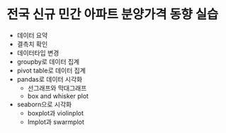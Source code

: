 # 전국 신규 민간 아파트 분양가격 동향 실습

* 데이터 요약
* 결측치 확인
* 데이터타입 변경
* groupby로 데이터 집계
* pivot table로 데이터 집계
* pandas로 데이터 시각화
  * 선그래프와 막대그래프
  * box and whisker plot
* seaborn으로 시각화
  * boxplot과 violinplot
  * Implot과 swarmplot

